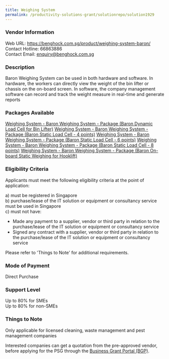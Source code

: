 ```yaml
---
title: Weighing System
permalink: /productivity-solutions-grant/solutionrepo/solution1929
---
```


### Vendor Information
Web URL: https://benghock.com.sg/product/weighing-system-baron/ <br>Contact Hotline: 66863886 <br>Contact Email: enquiry@benghock.com.sg <br>

### Description

Baron Weighing System can be used in both hardware and software. In hardware, the workers can directly view the weight of the bin lifter or chassis on the on-board screen. In software, the company management software can record and track the weight measure in real-time and generate reports

### Packages Available

<a href='https://www.gobusiness.gov.sg/images/psg/BENG_HOCK_20200299_Desensitised_Annex_3_Part_1.pdf' target='_blank'>Weighing System - Baron Weighing System - Package (Baron Dynamic Load Cell for Bin Lifter)</a>
<a href='https://www.gobusiness.gov.sg/images/psg/BENG_HOCK_20200299_Desensitised_Annex_3_Part_2.pdf' target='_blank'>Weighing System - Baron Weighing System - Package (Baron Static Load Cell - 4 points)</a>
<a href='https://www.gobusiness.gov.sg/images/psg/BENG_HOCK_20200299_Desensitised_Annex_3_Part_3.pdf' target='_blank'>Weighing System - Baron Weighing System - Package (Baron Static Load Cell - 6 points)</a>
<a href='https://www.gobusiness.gov.sg/images/psg/BENG_HOCK_20200299_Desensitised_Annex_3_Part_4.pdf' target='_blank'>Weighing System - Baron Weighing System - Package (Baron Static Load Cell - 8 points)</a>
<a href='https://www.gobusiness.gov.sg/images/psg/BENG_HOCK_20200299_Desensitised_Annex_3_Part_5.pdf' target='_blank'>Weighing System - Baron Weighing System - Package (Baron On-board Static Weighing for Hooklift)</a>

### Eligibility Criteria

Applicants must meet the following eligibility criteria at the point of application:

a) must be registered in Singapore <br>
b) purchase/lease of the IT solution or equipment or consultancy service must be used in Singapore <br>
c) must not have:
- Made any payment to a supplier, vendor or third party in relation to the purchase/lease of the IT solution or equipment or consultancy service
- Signed any contract with a supplier, vendor or third party in relation to the purchase/lease of the IT solution or equipment or consultancy service

Please refer to 'Things to Note' for additional requirements.

### Mode of Payment
Direct Purchase

### Support Level
Up to 80% for SMEs <br>
Up to 80% for non-SMEs

### Things to Note
Only applicable for licensed cleaning, waste management and pest management companies

Interested companies can get a quotation from the pre-approved vendor, before applying for the PSG through the <a target='_blank' href='https://www.businessgrants.gov.sg/'>Business Grant Portal (BGP)</a>.
